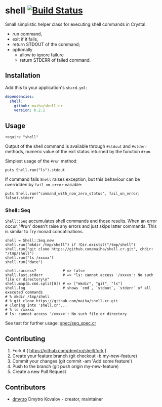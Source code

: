 # shell [![Build Status](https://travis-ci.org/maiha/shell.cr.svg?branch=master)](https://travis-ci.org/maiha/shell.cr)

Small simplistic helper class for executing shell commands in Crystal:

- run command,
- exit if it fails,
- return STDOUT of the command;
- optionally
  - allow to ignore failure
  - return STDERR of failed command.

## Installation


Add this to your application's `shard.yml`:

```yaml
dependencies:
  shell:
    github: maiha/shell.cr
    version: 0.2.1
```


## Usage


```crystal
require "shell"
```

Output of the shell command is available through `#stdout` and `#stderr`
methods, numeric value of the exit status returned by the function `#run`.

Simplest usage of the `#run` method:

```crystal
puts Shell.run("ls").stdout
```


If command fails `Shell` raises exception, but this behaviour can be
overridden by `fail_on_error` variable:

```crystal
puts Shell.run("command_with_non_zero_status", fail_on_error: false).stderr
```

### Shell::Seq

`Shell::Seq` accumulates shell commands and those results.
When an error occur, '#run' doesn't raise any errors and just skips latter commands.
This is similar to Try monad concatinations.

```crystal
shell = Shell::Seq.new
shell.run("mkdir /tmp/shell") if !Dir.exists?("/tmp/shell")
shell.run("git clone https://github.com/maiha/shell.cr.git", chdir: "/tmp/shell")
shell.run("ls /xxxxx")
shell.run("date")

shell.success?            # => false
shell.last.stderr         # => "ls: cannot access '/xxxxx': No such file or directory\n"
shell.map(&.cmd.split[0]) # => ["mkdir", "git", "ls"]
shell.log                 # shows `cmd`, `stdout`, `stderr` of all executed commands
# % mkdir /tmp/shell
# % git clone https://github.com/maiha/shell.cr.git
# Cloning into 'shell.cr'...
# % ls /xxxxx
# ls: cannot access '/xxxxx': No such file or directory
```

See test for further usage: [spec/seq_spec.cr](spec/seq_spec.cr)

## Contributing

1. Fork it ( https://github.com/dmytro/shell/fork )
2. Create your feature branch (git checkout -b my-new-feature)
3. Commit your changes (git commit -am 'Add some feature')
4. Push to the branch (git push origin my-new-feature)
5. Create a new Pull Request

## Contributors

- [dmytro](https://github.com/dmytro) Dmytro Kovalov - creator, maintainer
